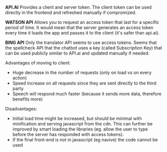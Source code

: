 **API.AI**
Provides a client and server token. The client token can be used directly in the frontend and refreshed manually if compromized.

**WATSON API**
Allows you to request an access token that last for a specific period of time. It would mean that the server generates an access token every time it loads the app and passes it to the client (it's safer than api.ai).

**BING API**
Only the translator API seems to use access tokens. Seems that the spellcheck API that the chatbot uses a key (called Subscription Key) that can be used publicly similar to API.ai and updated manually if needed.

Advantages of moving to client:
* Huge decrease in the number of requests (only on load vs on every action)
* Speed increase on all requests since they are sent directly to the third party
* Speech will respond much faster (because it sends more data, therefore benefits more)

Disadvantages:
* Initial load time might be increased, but should be minimal with minification and serving javascript from the cdn. This can further be improved by smart loading the libraries (eg. allow the user to type before the server has responded with access tokens).
* If the final front-end is not in javascript (eg navive) the code cannot be used